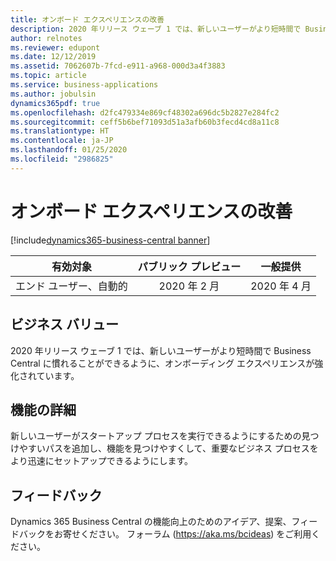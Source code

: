 ```yaml
---
title: オンボード エクスペリエンスの改善
description: 2020 年リリース ウェーブ 1 では、新しいユーザーがより短時間で Business Central に慣れることができるように、オンボーディング エクスペリエンスが強化されています。
author: relnotes
ms.reviewer: edupont
ms.date: 12/12/2019
ms.assetid: 7062607b-7fcd-e911-a968-000d3a4f3883
ms.topic: article
ms.service: business-applications
ms.author: jobulsin
dynamics365pdf: true
ms.openlocfilehash: d2fc479334e869cf48302a696dc5b2827e284fc2
ms.sourcegitcommit: ceff5b6bef71093d51a3afb60b3fecd4cd8a11c8
ms.translationtype: HT
ms.contentlocale: ja-JP
ms.lasthandoff: 01/25/2020
ms.locfileid: "2986825"
---
```

# <a name="improved-onboarding-experience"></a>オンボード エクスペリエンスの改善
[!include[dynamics365-business-central banner](../includes/dynamics365-business-central.md)]

| 有効対象    |  パブリック プレビュー | 一般提供 | 
| ---------- | :----------: |:----------: |
|エンド ユーザー、自動的|2020 年 2 月| 2020 年 4 月|


## <a name="business-value"></a>ビジネス バリュー
<!-- bv start -->
2020 年リリース ウェーブ 1 では、新しいユーザーがより短時間で Business Central に慣れることができるように、オンボーディング エクスペリエンスが強化されています。
<!-- bv end -->



## <a name="feature-details"></a>機能の詳細
<!--feature detail start -->
新しいユーザーがスタートアップ プロセスを実行できるようにするための見つけやすいパスを追加し、機能を見つけやすくして、重要なビジネス プロセスをより迅速にセットアップできるようにします。 
<!--feature detail end -->






## <a name="tell-us-what-you-think"></a>フィードバック
Dynamics 365 Business Central の機能向上のためのアイデア、提案、フィードバックをお寄せください。 フォーラム (https://aka.ms/bcideas) をご利用ください。




